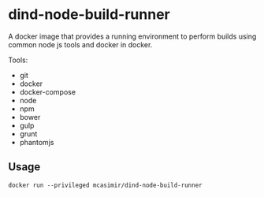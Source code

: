 # dind-node-build-runner

A docker image that provides a running environment to perform builds using common node
js tools and docker in docker.

Tools:

- git
- docker
- docker-compose
- node
- npm
- bower
- gulp
- grunt
- phantomjs

## Usage

```
docker run --privileged mcasimir/dind-node-build-runner
```
